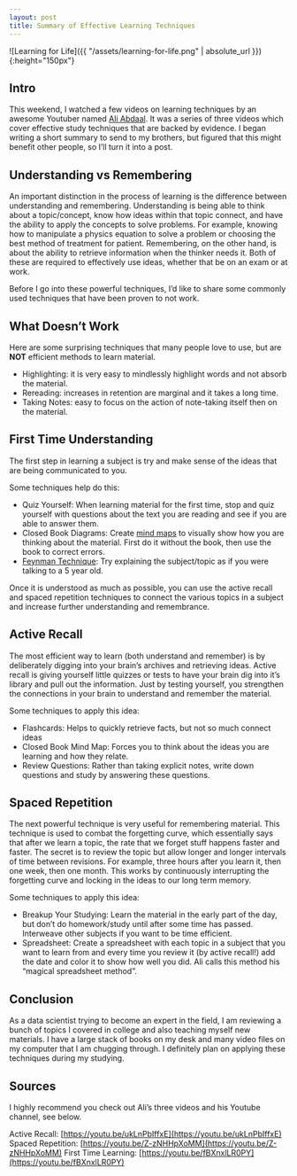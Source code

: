 ```yaml
---
layout: post
title: Summary of Effective Learning Techniques
---
```


![Learning for Life]({{ "/assets/learning-for-life.png" | absolute_url }}){:height="150px"}

## Intro
This weekend, I watched a few videos on learning techniques by an awesome Youtuber named [Ali Abdaal](https://www.youtube.com/user/Sepharoth64). It was a series of three videos which cover effective study techniques that are backed by evidence. I began writing a short summary to send to my brothers, but figured that this might benefit other people, so I’ll turn it into a post.

## Understanding vs Remembering
An important distinction in the process of learning is the difference between understanding and remembering. Understanding is being able to think about a topic/concept, know how ideas within that topic connect, and have the ability to apply the concepts to solve problems. For example, knowing how to manipulate a physics equation to solve a problem or choosing the best method of treatment for patient. Remembering, on the other hand, is about the ability to retrieve information when the thinker needs it. Both of these are required to effectively use ideas, whether that be on an exam or at work.

Before I go into these powerful techniques, I’d like to share some commonly used techniques that have been proven to not work.

## What Doesn’t Work
Here are some surprising techniques that many people love to use, but are **NOT** efficient methods to learn material.
- Highlighting: it is very easy to mindlessly highlight words and not absorb the material.
- Rereading: increases in retention are marginal and it takes a long time.
- Taking Notes: easy to focus on the action of note-taking itself then on the material.

## First Time Understanding
The first step in learning a subject is try and make sense of the ideas that are being communicated to you.

Some techniques help do this:
- Quiz Yourself: When learning material for the first time, stop and quiz yourself with questions about the text you are reading and see if you are able to answer them.
- Closed Book Diagrams: Create [mind maps](https://en.wikipedia.org/wiki/Mind_map) to visually show how you are thinking about the material. First do it without the book, then use the book to correct errors.
- [Feynman Technique](https://fs.blog/2012/04/learn-anything-faster-with-the-feynman-technique/): Try explaining the subject/topic as if you were talking to a 5 year old.

Once it is understood as much as possible, you can use the active recall and spaced repetition techniques to connect the various topics in a subject and increase further understanding and remembrance.

## Active Recall
The most efficient way to learn (both understand and remember) is by deliberately digging into your brain’s archives and retrieving ideas. Active recall is giving yourself little quizzes or tests to have your brain dig into it’s library and pull out the information. Just by testing yourself, you strengthen the connections in your brain to understand and remember the material.

Some techniques to apply this idea:
- Flashcards: Helps to quickly retrieve facts, but not so much connect ideas
- Closed Book Mind Map: Forces you to think about the ideas you are learning and how they relate.
- Review Questions: Rather than taking explicit notes, write down questions and study by answering these questions.

## Spaced Repetition
The next powerful technique is very useful for remembering material. This technique is used to combat the forgetting curve, which essentially says that after we learn a topic, the rate that we forget stuff happens faster and faster. The secret is to review the topic but allow longer and longer intervals of time between revisions. For example, three hours after you learn it, then one week, then one month. This works by continuously interrupting the forgetting curve and locking in the ideas to our long term memory.

Some techniques to apply this idea:
- Breakup Your Studying: Learn the material in the early part of the day, but don’t do homework/study until after some time has passed. Interweave other subjects if you want to be time efficient.
- Spreadsheet: Create a spreadsheet with each topic in a subject that you want to learn from and every time you review it (by active recall!) add the date and color it to show how well you did. Ali calls this method his “magical spreadsheet method”.

## Conclusion
As a data scientist trying to become an expert in the field, I am reviewing a bunch of topics I covered in college and also teaching myself new materials. I have a large stack of books on my desk and many video files on my computer that I am chugging through. I definitely plan on applying these techniques during my studying.

## Sources
I highly recommend you check out Ali’s three videos and his Youtube channel, see below.

Active Recall: [https://youtu.be/ukLnPbIffxE](https://youtu.be/ukLnPbIffxE)
Spaced Repetition: [https://youtu.be/Z-zNHHpXoMM](https://youtu.be/Z-zNHHpXoMM)
First Time Learning: [https://youtu.be/fBXnxlLR0PY](https://youtu.be/fBXnxlLR0PY)
